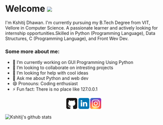 # Welcome <img src="https://media.giphy.com/media/hVa6t0WpoDOk7Pxb7l/giphy.gif" width="50">
I'm Kshitij Dhawan. I'm currently pursuing my B.Tech Degree from VIT, Vellore in Computer Science. A passionate learner and actively looking for internship opportunities.Skilled in Python (Programming Language), Data Structures, C (Programming Language), and Front Wev Dev.

### Some more about me:

- 🔭 I’m currently working on GUI Programming Using Python
- 👯 I’m looking to collaborate on intresting projects
- 🤔 I’m looking for help with cool ideas
- 💬 Ask me about Python and web dev
- 😄 Pronouns: Coding enthusiast
- ⚡ Fun fact: There is no place like 127.0.0.1

<p align = "center">
<a href =https://github.com/KDTEC target='blank'> <img src=https://github.com/edent/SuperTinyIcons/blob/master/images/svg/github.svg height='35' weight='35'/></a>
<a href = https://www.linkedin.com/in/kshitij-dhawan-a8a25b18b/ target='blank'> <img src=https://github.com/edent/SuperTinyIcons/blob/master/images/svg/linkedin.svg height='35' weight='35'/></a> 
<a href = https://www.instagram.com/_kaydeee__/ target='blank'> <img src=https://github.com/edent/SuperTinyIcons/blob/master/images/svg/instagram.svg height='35' weight='35'/></a>

![Kshitij's github stats](https://github-readme-stats.vercel.app/api?username=KDTEC&show_icons=true&hide_border=false&theme=radicle)
